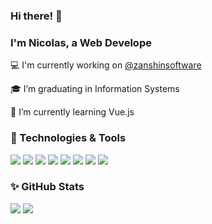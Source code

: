 ### Hi there! 👋
### I'm Nicolas, a Web Develope

💻 I'm currently working on [@zanshinsoftware][zanshinProfile]

🎓 I’m graduating in Information Systems

🌱 I’m currently learning Vue.js

### 🔧 Technologies & Tools

![](https://img.shields.io/badge/Ruby-informational?style=flat&logo=Ruby&logoColor=white&color=CC342D)
![](https://img.shields.io/badge/Python-informational?style=flat&logo=Python&logoColor=white&color=3776AB)
![](https://img.shields.io/badge/JavaScript-informational?style=flat&logo=JavaScript&logoColor=white&color=F7DF1E)
![](https://img.shields.io/badge/HTML5-informational?style=flat&logo=HTML5&logoColor=white&color=E34F26)
![](https://img.shields.io/badge/CSS3-informational?style=flat&logo=CSS3&logoColor=white&color=1572B6)
![](https://img.shields.io/badge/Vue-informational?style=flat&logo=Vue.js&logoColor=white&color=4FC08D)
![](https://img.shields.io/badge/PostgreSQL-informational?style=flat&logo=PostgreSQL&logoColor=white&color=4169E1)
![](https://img.shields.io/badge/MySQL-informational?style=flat&logo=MySQL&logoColor=white&color=4479A1)

### ✨ GitHub Stats

<p>
  <img align="top" src="https://github-readme-stats.vercel.app/api?username=nhgrave&show_icons=true" />
  <img align="top" src="https://github-readme-stats.vercel.app/api/top-langs/?username=nhgrave&layout=compact" />
</p>

<!-- URLs -->
[zanshinProfile]: https://github.com/zanshinsoftware
